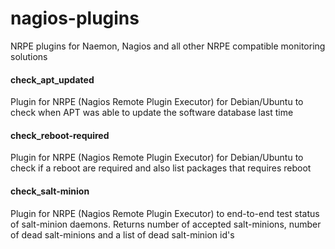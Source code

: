 nagios-plugins
==============

NRPE plugins for Naemon, Nagios and all other NRPE compatible monitoring solutions

#### check_apt_updated
Plugin for NRPE (Nagios Remote Plugin Executor) for Debian/Ubuntu to check
when APT was able to update the software database last time

#### check_reboot-required
Plugin for NRPE (Nagios Remote Plugin Executor) for Debian/Ubuntu to check
if a reboot are required and also list packages that requires reboot

#### check_salt-minion
Plugin for NRPE (Nagios Remote Plugin Executor) to end-to-end test
status of salt-minion daemons. Returns number of accepted salt-minions,
number of dead salt-minions and a list of dead salt-minion id's
